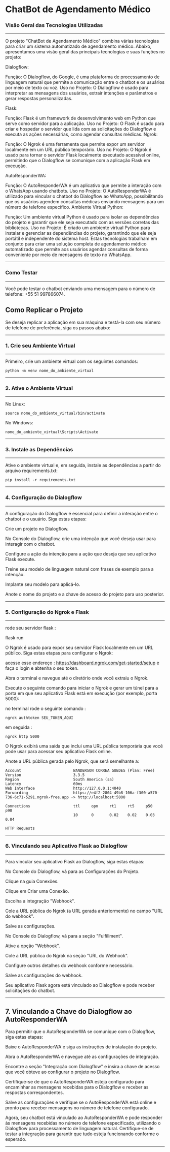 # ChatBot de Agendamento Médico

### Visão Geral das Tecnologias Utilizadas

---
O projeto "ChatBot de Agendamento Médico" combina várias tecnologias para criar um sistema automatizado de agendamento médico. Abaixo, apresentamos uma visão geral das principais tecnologias e suas funções no projeto:

Dialogflow:

Função: O Dialogflow, do Google, é uma plataforma de processamento de linguagem natural que permite a comunicação entre o chatbot e os usuários por meio de texto ou voz.
Uso no Projeto: O Dialogflow é usado para interpretar as mensagens dos usuários, extrair intenções e parâmetros e gerar respostas personalizadas.

Flask:

Função: Flask é um framework de desenvolvimento web em Python que serve como servidor para a aplicação.
Uso no Projeto: O Flask é usado para criar e hospedar o servidor que lida com as solicitações do Dialogflow e executa as ações necessárias, como agendar consultas médicas.
Ngrok:

Função: O Ngrok é uma ferramenta que permite expor um servidor localmente em um URL público temporário.
Uso no Projeto: O Ngrok é usado para tornar o servidor Flask localmente executado acessível online, permitindo que o Dialogflow se comunique com a aplicação Flask em execução.

AutoResponderWA:

Função: O AutoResponderWA é um aplicativo que permite a interação com o WhatsApp usando chatbots.
Uso no Projeto: O AutoResponderWA é utilizado para vincular o chatbot do Dialogflow ao WhatsApp, possibilitando que os usuários agendem consultas médicas enviando mensagens para um número de telefone específico.
Ambiente Virtual Python:

Função: Um ambiente virtual Python é usado para isolar as dependências do projeto e garantir que ele seja executado com as versões corretas das bibliotecas.
Uso no Projeto: É criado um ambiente virtual Python para instalar e gerenciar as dependências do projeto, garantindo que ele seja portátil e independente do sistema host.
Estas tecnologias trabalham em conjunto para criar uma solução completa de agendamento médico automatizado que permite aos usuários agendar consultas de forma conveniente por meio de mensagens de texto no WhatsApp.

---

### Como Testar
---
Você pode testar o chatbot enviando uma mensagem para o número de telefone: +55 51 997866074.

## Como Replicar o Projeto

Se deseja replicar a aplicação em sua máquina e testá-la com seu número de telefone de preferência, siga os passos abaixo:

---

### 1. Crie seu Ambiente Virtual

---


Primeiro, crie um ambiente virtual com os seguintes comandos:

```
python -m venv nome_do_ambiente_virtual

``` 
---
### 2. Ative o Ambiente Virtual

---

No Linux:

```
source nome_do_ambiente_virtual/bin/activate

```
No Windows:

```
nome_do_ambiente_virtual\Scripts\Activate

```
---
### 3. Instale as Dependências

---
Ative o ambiente virtual e, em seguida, instale as dependências a partir do arquivo requirements.txt:

```
pip install -r requirements.txt

```
---
### 4. Configuração do Dialogflow
---
A configuração do Dialogflow é essencial para definir a interação entre o chatbot e o usuário. Siga estas etapas:

Crie um projeto no Dialogflow.

No Console do Dialogflow, crie uma intenção que você deseja usar para interagir com o chatbot.

Configure a ação da intenção para a ação que deseja que seu aplicativo Flask execute.

Treine seu modelo de linguagem natural com frases de exemplo para a intenção.

Implante seu modelo para aplicá-lo.

Anote o nome do projeto e a chave de acesso do projeto para uso posterior.

---

### 5. Configuração do Ngrok e Flask

---

rode seu servidor flask : 

flask run 

O Ngrok é usado para expor seu servidor Flask localmente em um URL público. Siga estas etapas para configurar o Ngrok:

acesse esse endereço : https://dashboard.ngrok.com/get-started/setup e faça o login e abtenha o seu token.

Abra o terminal e navegue até o diretório onde você extraiu o Ngrok.

Execute o seguinte comando para iniciar o Ngrok e gerar um túnel para a porta em que seu aplicativo Flask está em execução (por exemplo, porta 5000):

no terminal rode o seguinte comando : 

```
ngrok authtoken SEU_TOKEN_AQUI

```
em seguida : 

```
ngrok http 5000

```

O Ngrok exibirá uma saída que inclui uma URL pública temporária que você pode usar para acessar seu aplicativo Flask online.

Anote a URL pública gerada pelo Ngrok, que será semelhante a:

```
Account                       WANDERSON CORREA GUEDES (Plan: Free)
Version                       3.3.5
Region                        South America (sa)
Latency                       60ms
Web Interface                 http://127.0.0.1:4040
Forwarding                    https://e4f2-2804-49b8-106a-f300-a570-736-6c71-5291.ngrok-free.app -> http://localhost:5000

Connections                   ttl     opn     rt1     rt5     p50     p90     
                              10      0       0.02    0.02    0.03    0.04    

HTTP Requests
```
---

### 6. Vinculando seu Aplicativo Flask ao Dialogflow
---
Para vincular seu aplicativo Flask ao Dialogflow, siga estas etapas:

No Console do Dialogflow, vá para as Configurações do Projeto.

Clique na guia Conexões.

Clique em Criar uma Conexão.

Escolha a integração "Webhook".

Cole a URL pública do Ngrok (a URL gerada anteriormente) no campo "URL do webhook".

Salve as configurações.

No Console do Dialogflow, vá para a seção "Fulfillment".

Ative a opção "Webhook".

Cole a URL pública do Ngrok na seção "URL do Webhook".

Configure outros detalhes do webhook conforme necessário.

Salve as configurações do webhook.

Seu aplicativo Flask agora está vinculado ao Dialogflow e pode receber solicitações do chatbot.

---

## 7. Vinculando a Chave do Dialogflow ao AutoResponderWA

Para permitir que o AutoResponderWA se comunique com o Dialogflow, siga estas etapas:

Baixe o AutoResponderWA e siga as instruções de instalação do projeto.

Abra o AutoResponderWA e navegue até as configurações de integração.

Encontre a seção "Integração com Dialogflow" e insira a chave de acesso que você obteve ao configurar o projeto no Dialogflow.

Certifique-se de que o AutoResponderWA esteja configurado para encaminhar as mensagens recebidas para o Dialogflow e receber as respostas correspondentes.

Salve as configurações e verifique se o AutoResponderWA está online e pronto para receber mensagens no número de telefone configurado.

Agora, seu chatbot está vinculado ao AutoResponderWA e pode responder às mensagens recebidas no número de telefone especificado, utilizando o Dialogflow para processamento de linguagem natural. Certifique-se de testar a integração para garantir que tudo esteja funcionando conforme o esperado.

---
